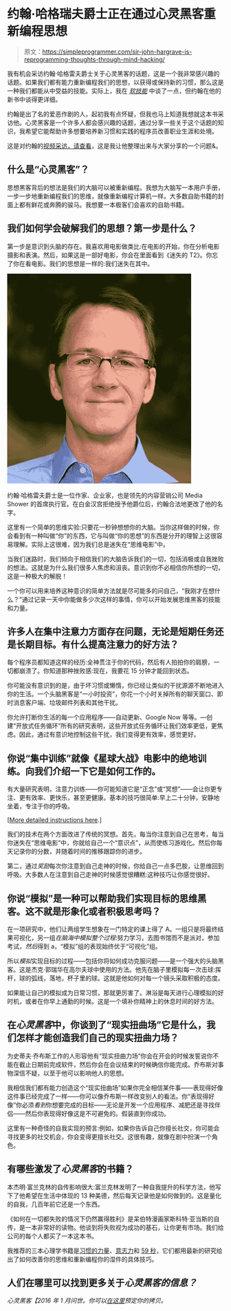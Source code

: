 # 约翰·哈格瑞夫爵士正在通过心灵黑客重新编程思想

> 原文：<https://simpleprogrammer.com/sir-john-hargrave-is-reprogramming-thoughts-through-mind-hacking/>

我有机会采访约翰·哈格雷夫爵士关于心灵黑客的话题，这是一个我非常感兴趣的话题。如果我们都有能力重新编程我们的思想，以获得或保持新的习惯，那么这是一种我们都能从中受益的技能。实际上，我在 *[软技能](http://http//simpleprogrammer.com/softskills)* 中谈了一点，但约翰在他的新书中谈得更详细。

约翰是出了名的爱恶作剧的人，起初我有点怀疑，但我也马上知道我想就这本书采访他。心灵黑客是一个许多人都会感兴趣的话题，通过分享一些关于这个话题的知识，我希望它能帮助许多想要培养新习惯和实践的程序员改善职业生涯和处境。

这是对约翰的[视频采访，请查看](https://youtu.be/E5uPTu1CqBk)，这是我让他整理出来与大家分享的一个问题&。

## 什么是“心灵黑客”？

思想黑客背后的想法是我们的大脑可以被重新编程。我想为大脑写一本用户手册，一步一步地重新编程我们的思维，就像重新编程计算机一样。大多数自助书籍的封面上都有鲜花或奔腾的骏马。我想要一本极客们会喜欢的自助书籍。

## 我们如何学会破解我们的思想？第一步是什么？

第一步是意识到头脑的存在。我喜欢用电影做类比:在电影的开始，你在分析电影摄影和表演。然后，如果这是一部好电影，你会在里面看到《迷失的 T2》。你忘了你在看电影。我们的思想是一样的:我们迷失在其中。

![Author and entrepreneur Sir John Hargrave legally changed his name after when Buckingham Palace refused to knight him.](img/ce086523c10ef77adef119350bda98f5.png)

约翰·哈格雷夫爵士是一位作家、企业家，也是领先的内容营销公司 Media Shower 的首席执行官。在白金汉宫拒绝授予他爵位后，约翰合法地更改了他的名字。

这里有一个简单的思维实验:只要花一秒钟想想你的大脑。当你这样做的时候，你会看到有一种叫做“你”的东西，它与叫做“你的思想”的东西是分开的理智上这很容易理解。实际上这很难，因为我们总是迷失在“思维电影”中。

当我们迷路时，我们倾向于相信我们的大脑告诉我们的一切，包括消极或自我挫败的想法。这就是为什么我们很多人焦虑和沮丧。意识到你不必相信你所想的一切，这是一种极大的解脱！

一个你可以用来培养这种意识的简单方法就是尽可能多的问自己，“我刚才在想什么？”通过记录一天中你能做多少次这样的事情，你可以开始发展思维黑客的技能和力量。

## 许多人在集中注意力方面存在问题，无论是短期任务还是长期目标。有什么提高注意力的好方法？

每个程序员都知道这样的经历:全神贯注于你的代码，然后有人拍拍你的肩膀，一切都崩溃了。你知道那种挫败感:现在，我要花 15 分钟才能回到状态。

你可能没有意识到的是，由于坏习惯或懒惰，你已经让类似的干扰源源不断地进入你的生活。一个头脑黑客是“一小时投资”，你花一个小时关掉所有的聊天窗口、即时消息客户端、垃圾邮件列表和其他干扰。

你允许打断你生活的每一个应用程序——自动更新、Google Now 等等。—创建“开放式任务循环”所有的研究表明，这些开放式任务循环让我们效率更低，更焦虑。因此，通过有意识地控制这些干扰，我们变得更有效率，感觉更好。

## 你说“集中训练”就像《星球大战》电影中的绝地训练。向我们介绍一下它是如何工作的。

有大量研究表明，注意力训练——你可能知道它是“正念”或“冥想”——会让你更专注、更有效率、更快乐，甚至更健康。基本的技巧很简单:早上二十分钟，安静地坐着，专注于你的呼吸。

[[More detailed instructions here](http://www.mindhacki.ng/content/developing_jedi-like_concentration/index.html).]

我们的技术在两个方面改进了传统的冥想。首先，每当你注意到自己在思考，每当你迷失在“思维电影”中，你就给自己一个“意识点”，从而使练习游戏化。然后你每天记录你的分数，并随着时间的推移跟踪你的进步。

第二，通过*奖励*每次你注意到自己走神的时候，你给自己一点多巴胺，让思维回到呼吸。大多数人在注意到自己走神的时候感觉很糟糕:这种技巧让你感觉很好。

## 你说“模拟”是一种可以帮助我们实现目标的思维黑客。这不就是形象化或者积极思考吗？

在一项研究中，他们让两组学生想象在一门特定的课上得了 A。一组只是将最终结果可视化，另一组*在脑海中模拟整个过程*:努力学习，去图书馆而不是派对，参加考试，*然后*得到 a，“模拟”组的表现始终优于“可视化”组。

所以*模拟*实现目标的过程——包括你将如何成功克服问题——是一个强大的头脑黑客。这是杰克·郭瑞华在高尔夫球中使用的方法。他先在脑子里模拟每一次击球:挥杆，球的弧线，落地，杯子里的球。这就是他如何对每一个镜头采取积极的态度。

如果能让自己的模拟成为日常习惯，那就更厉害了。淋浴是每天进行心理模拟的好时机，或者在你早上通勤的时候。这是一个填补你精神上的休息时间的好方法。

## 在*心灵黑客*中，你谈到了“现实扭曲场”它是什么，我们怎样才能创造我们自己的现实扭曲力场？

为史蒂夫·乔布斯工作的人形容他有“现实扭曲力场”你会在开会的时候发誓说你不能在截止日期前完成软件，然后你会在会议结束的时候确信你能完成。乔布斯对事物深信不疑，以至于他可以影响他人的思想。

我相信我们都有能力创造这个“现实扭曲场”如果你完全相信某件事——表现得好像这件事已经完成了一样——你可以像乔布斯一样改变别人的看法。你“表现得好像”你必须*看到*你想要完成的目标——无论是开发一个应用程序、减肥还是寻找伴侣——然后你表现得好像这是不可避免的。假装直到你成功。

这里有一种奇怪的自我实现的预言:例如，如果你告诉自己你擅长社交，你可能会寻找更多的社交机会，你会变得更擅长社交。这很有趣，就像在剧中扮演一个角色。

## 有哪些激发了*心灵黑客*的书籍？

本杰明·富兰克林的自传影响很大:富兰克林发明了一种自我提升的科学方法，他写下了他希望在生活中体现的 13 种美德，然后每天记录他是如何做到的。这是量化的自我，几百年前它还是一个东西。

《如何在一切都失败的情况下仍然赢得胜利》是呆伯特漫画家斯科特·亚当斯的自传，是一本非常好的读物。他谈到将失败视为成功的基石，让你更有市场。我们给公司的每个人都买了一本这本书。

我推荐的三本心理学书籍是[习惯的力量](http://www.amazon.com/exec/obidos/ASIN/081298160X/makithecompsi-20)、[意志力](http://www.amazon.com/exec/obidos/ASIN/0143122231/makithecompsi-20)和 [59 秒](http://www.amazon.com/exec/obidos/ASIN/0307474860/makithecompsi-20)，它们都用最新的研究给出了如何改善你的思维和重新编程你的湿件的具体技巧。

## 人们在哪里可以找到更多关于*心灵黑客的信息？*

*心灵黑客【2016 年 1 月问世。你可以[在这里](http://www.amazon.com/exec/obidos/ASIN/1501105655/makithecompsi-20)预定你的拷贝。*